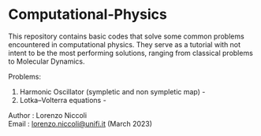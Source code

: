 # Computational-Physics
This repository contains basic codes that solve some common problems encountered in computational physics. 
They serve as a tutorial with not intent to be the most performing solutions, ranging from classical problems to Molecular Dynamics.                      

Problems:
1. Harmonic Oscillator (sympletic and non sympletic map)    -   
2. Lotka–Volterra equations                                 -

Author : Lorenzo Niccoli                                                                                                                                   
Email  : lorenzo.niccoli@unifi.it (March 2023)
